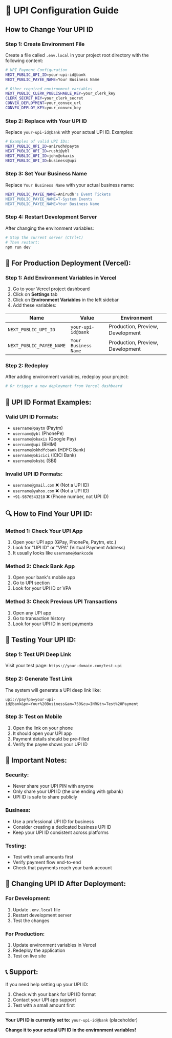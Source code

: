 # 🔧 UPI Configuration Guide

## How to Change Your UPI ID

### **Step 1: Create Environment File**

Create a file called `.env.local` in your project root directory with the following content:

```bash
# UPI Payment Configuration
NEXT_PUBLIC_UPI_ID=your-upi-id@bank
NEXT_PUBLIC_PAYEE_NAME=Your Business Name

# Other required environment variables
NEXT_PUBLIC_CLERK_PUBLISHABLE_KEY=your_clerk_key
CLERK_SECRET_KEY=your_clerk_secret
CONVEX_DEPLOYMENT=your_convex_url
CONVEX_DEPLOY_KEY=your_convex_key
```

### **Step 2: Replace with Your UPI ID**

Replace `your-upi-id@bank` with your actual UPI ID. Examples:

```bash
# Examples of valid UPI IDs:
NEXT_PUBLIC_UPI_ID=anirudh@paytm
NEXT_PUBLIC_UPI_ID=rushi@ybl
NEXT_PUBLIC_UPI_ID=john@okaxis
NEXT_PUBLIC_UPI_ID=business@upi
```

### **Step 3: Set Your Business Name**

Replace `Your Business Name` with your actual business name:

```bash
NEXT_PUBLIC_PAYEE_NAME=Anirudh's Event Tickets
NEXT_PUBLIC_PAYEE_NAME=T-System Events
NEXT_PUBLIC_PAYEE_NAME=Your Business Name
```

### **Step 4: Restart Development Server**

After changing the environment variables:

```bash
# Stop the current server (Ctrl+C)
# Then restart:
npm run dev
```

## 🚀 **For Production Deployment (Vercel):**

### **Step 1: Add Environment Variables in Vercel**

1. Go to your Vercel project dashboard
2. Click on **Settings** tab
3. Click on **Environment Variables** in the left sidebar
4. Add these variables:

| Name | Value | Environment |
|------|-------|-------------|
| `NEXT_PUBLIC_UPI_ID` | `your-upi-id@bank` | Production, Preview, Development |
| `NEXT_PUBLIC_PAYEE_NAME` | `Your Business Name` | Production, Preview, Development |

### **Step 2: Redeploy**

After adding environment variables, redeploy your project:

```bash
# Or trigger a new deployment from Vercel dashboard
```

## 📱 **UPI ID Format Examples:**

### **Valid UPI ID Formats:**
- `username@paytm` (Paytm)
- `username@ybl` (PhonePe)
- `username@okaxis` (Google Pay)
- `username@upi` (BHIM)
- `username@okhdfcbank` (HDFC Bank)
- `username@okicici` (ICICI Bank)
- `username@oksbi` (SBI)

### **Invalid UPI ID Formats:**
- `username@gmail.com` ❌ (Not a UPI ID)
- `username@yahoo.com` ❌ (Not a UPI ID)
- `+91-9876543210` ❌ (Phone number, not UPI ID)

## 🔍 **How to Find Your UPI ID:**

### **Method 1: Check Your UPI App**
1. Open your UPI app (GPay, PhonePe, Paytm, etc.)
2. Look for "UPI ID" or "VPA" (Virtual Payment Address)
3. It usually looks like `username@bankcode`

### **Method 2: Check Bank App**
1. Open your bank's mobile app
2. Go to UPI section
3. Look for your UPI ID or VPA

### **Method 3: Check Previous UPI Transactions**
1. Open any UPI app
2. Go to transaction history
3. Look for your UPI ID in sent payments

## 🧪 **Testing Your UPI ID:**

### **Step 1: Test UPI Deep Link**
Visit your test page: `https://your-domain.com/test-upi`

### **Step 2: Generate Test Link**
The system will generate a UPI deep link like:
```
upi://pay?pa=your-upi-id@bank&pn=Your%20Business&am=750&cu=INR&tn=Test%20Payment
```

### **Step 3: Test on Mobile**
1. Open the link on your phone
2. It should open your UPI app
3. Payment details should be pre-filled
4. Verify the payee shows your UPI ID

## 🚨 **Important Notes:**

### **Security:**
- Never share your UPI PIN with anyone
- Only share your UPI ID (the one ending with @bank)
- UPI ID is safe to share publicly

### **Business:**
- Use a professional UPI ID for business
- Consider creating a dedicated business UPI ID
- Keep your UPI ID consistent across platforms

### **Testing:**
- Test with small amounts first
- Verify payment flow end-to-end
- Check that payments reach your bank account

## 🔄 **Changing UPI ID After Deployment:**

### **For Development:**
1. Update `.env.local` file
2. Restart development server
3. Test the changes

### **For Production:**
1. Update environment variables in Vercel
2. Redeploy the application
3. Test on live site

## 📞 **Support:**

If you need help setting up your UPI ID:
1. Check with your bank for UPI ID format
2. Contact your UPI app support
3. Test with a small amount first

---

**Your UPI ID is currently set to:** `your-upi-id@bank` (placeholder)

**Change it to your actual UPI ID in the environment variables!**
